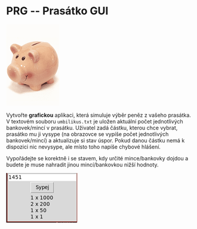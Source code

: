 # PRG -- Prasátko GUI

![pokladnička](img/prasatko.png)

Vytvořte **grafickou** aplikaci, která simuluje výběr peněz z vašeho prasátka.
V textovém souboru `umbilikus.txt` je uložen aktuální počet jednotlivých
bankovek/mincí v prasátku. Uživatel zadá částku, kterou chce vybrat, prasátko
mu ji vysype (na obrazovce se vypíše počet jednotlivých bankovek/mincí) a
aktualizuje si stav úspor. Pokud danou částku nemá k dispozici nic nevysype,
ale místo toho napíše chybové hlášení.

Vypořádejte se korektně i se stavem, kdy určité mince/bankovky dojdou a budete
je muse nahradit jinou mincí/bankovkou nižší hodnoty.

![ukázka](img/gui.png)
